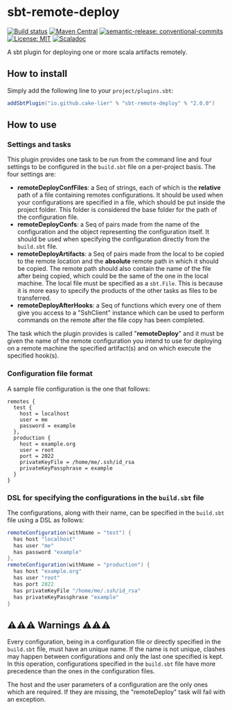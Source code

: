 # sbt-remote-deploy

[![Build status](https://github.com/cake-lier/sbt-remote-deploy/actions/workflows/publish.yml/badge.svg)](https://github.com/cake-lier/sbt-remmote-deploy/actions/workflows/publish.yml)
[![Maven Central](https://maven-badges.herokuapp.com/maven-central/io.github.cake-lier/sbt-remote-deploy/badge.svg)](https://maven-badges.herokuapp.com/maven-central/io.github.cake-lier/sbt-remote-deploy/)
[![semantic-release: conventional-commits](https://img.shields.io/badge/semantic--release-conventional_commits-e10098?logo=semantic-release)](https://github.com/semantic-release/semantic-release)
[![License: MIT](https://img.shields.io/github/license/cake-lier/sbt-remote-deploy)](https://github.com/cake-lier/sbt-remote-deploy/blob/main/LICENSE)
[![Scaladoc](https://img.shields.io/badge/scaladoc-latest-brightgreen)](https://cake-lier.github.io/sbt-remote-deploy/io/github/cakelier/)

A sbt plugin for deploying one or more scala artifacts remotely.

## How to install

Simply add the following line to your ``project/plugins.sbt``:

``` scala
addSbtPlugin("io.github.cake-lier" % "sbt-remote-deploy" % "2.0.0")
```

## How to use

### Settings and tasks

This plugin provides one task to be run from the command line and four settings to be configured in the ``build.sbt`` file on a per-project basis.
The four settings are:

* **remoteDeployConfFiles**: a Seq of strings, each of which is the **relative** path of a file containing remotes configurations. It should be used when your configurations are specified in a file, which should be put inside the project folder. This folder is considered the base folder for the path of the configuration file.
* **remoteDeployConfs**: a Seq of pairs made from the name of the configuration and the object representing the configuration itself. It should be used when specifying the configuration directly from the ``build.sbt`` file.
* **remoteDeployArtifacts**: a Seq of pairs made from the local to be copied to the remote location and the **absolute** remote path in which it should be copied. The remote path should also contain the name of the file after being copied, which could be the same of the one in the local machine. The local file must be specified as a ``sbt.File``. This is because it is more easy to specify the products of the other tasks as files to be transferred.
* **remoteDeployAfterHooks**: a Seq of functions which every one of them give you access to a "SshClient" instance which can be used to perform commands on the remote after the file copy has been completed.

The task which the plugin provides is called "**remoteDeploy**" and it must be given the name of the remote configuration you intend to use for deploying on a remote machine the specified artifact(s) and on which execute the specified hook(s).

### Configuration file format

A sample file configuration is the one that follows:

``` HOCON
remotes {
  test {
    host = localhost
    user = me
    password = example
  },
  production {
    host = example.org
    user = root
    port = 2022
    privateKeyFile = /home/me/.ssh/id_rsa
    privateKeyPassphrase = example
  }
}
```

### DSL for specifying the configurations in the ``build.sbt`` file

The configurations, along with their name, can be specified in the ``build.sbt`` file using a DSL as follows:

``` scala
remoteConfiguration(withName = "test") {
  has host "localhost"
  has user "me"
  has password "example"
},
remoteConfiguration(withName = "production") {
  has host "example.org"
  has user "root"
  has port 2022
  has privateKeyFile "/home/me/.ssh/id_rsa"
  has privateKeyPassphrase "example"
}
```

## ⚠️⚠️⚠️ Warnings ⚠️⚠️⚠️

Every configuration, being in a configuration file or directly specified in the ``build.sbt`` file, must have an unique name. 
If the name is not unique, clashes may happen between configurations and only the last one specified is kept. 
In this operation, configurations specified in the ``build.sbt`` file have more precedence than the ones in the configuration files.

The host and the user parameters of a configuration are the only ones which are required. 
If they are missing, the "remoteDeploy" task will fail with an exception.
